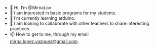 - 👋 Hi, I’m @MirnaLov
- 👀 I am interested in basic programs for my students.
- 🌱 I’m currently learning arduino.
- 💞️ I am looking to collaborate with other teachers to share interesting practices.
- 📫 How to get to me, through my email mirna.lopez.vazquez@gmail.com.

<!---
MirnaLov/MirnaLov is a ✨ special ✨ repository because its `README.md` (this file) appears on your GitHub profile.
You can click the Preview link to take a look at your changes.
--->
